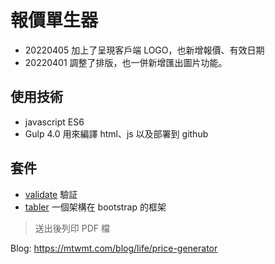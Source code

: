 # 報價單生器

- 20220405 加上了呈現客戶端 LOGO，也新增報價、有效日期
- 20220401 調整了排版，也一併新增匯出圖片功能。
## 使用技術

- javascript ES6
- Gulp 4.0
  用來編譯 html、js 以及部署到 github

## 套件

- [validate](http://validatejs.org/) 驗証
- [tabler](https://tabler.io/) 一個架構在 bootstrap 的框架

> 送出後列印 PDF 檔

Blog: https://mtwmt.com/blog/life/price-generator